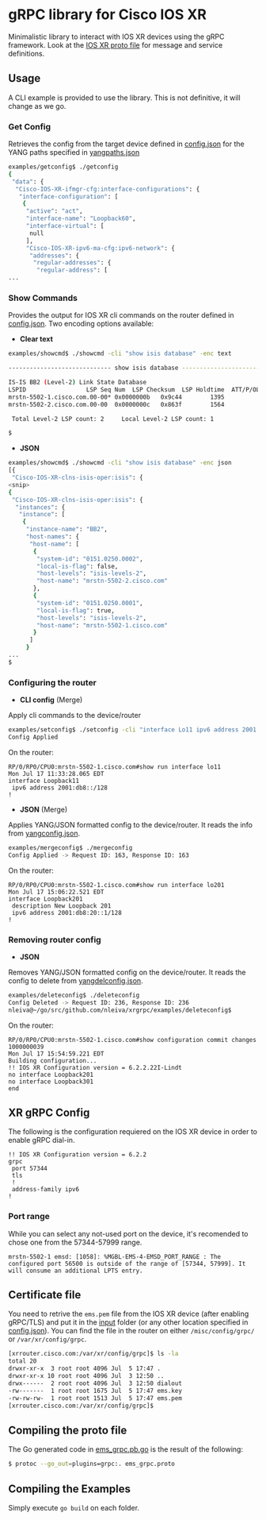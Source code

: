 # gRPC library for Cisco IOS XR

Minimalistic library to interact with IOS XR devices using the gRPC framework. Look at the [IOS XR proto file](proto/ems_grpc.proto) for message and service definitions.

## Usage

A CLI example is provided to use the library. This is not definitive, it will change as we go.

### Get Config

Retrieves the config from the target device defined in [config.json](examples/input/config.json) for the YANG paths specified in [yangpaths.json](examples/input/yangpaths.json)

```bash
examples/getconfig$ ./getconfig
{
 "data": {
  "Cisco-IOS-XR-ifmgr-cfg:interface-configurations": {
   "interface-configuration": [
    {
     "active": "act",
     "interface-name": "Loopback60",
     "interface-virtual": [
      null
     ],
     "Cisco-IOS-XR-ipv6-ma-cfg:ipv6-network": {
      "addresses": {
       "regular-addresses": {
        "regular-address": [
...
```

### Show Commands

Provides the output for IOS XR cli commands on the router defined in [config.json](examples/input/config.json). Two encoding options available:

- **Clear text**

```bash
examples/showcmd$ ./showcmd -cli "show isis database" -enc text

----------------------------- show isis database ------------------------------

IS-IS BB2 (Level-2) Link State Database
LSPID                 LSP Seq Num  LSP Checksum  LSP Holdtime  ATT/P/OL
mrstn-5502-1.cisco.com.00-00* 0x0000000b   0x9c44        1395            0/0/0
mrstn-5502-2.cisco.com.00-00  0x0000000c   0x863f        1564            0/0/0

 Total Level-2 LSP count: 2     Local Level-2 LSP count: 1

$
```

- **JSON**

```bash
examples/showcmd$ ./showcmd -cli "show isis database" -enc json
[{
 "Cisco-IOS-XR-clns-isis-oper:isis": {
<snip>
{
 "Cisco-IOS-XR-clns-isis-oper:isis": {
  "instances": {
   "instance": [
    {
     "instance-name": "BB2",
     "host-names": {
      "host-name": [
       {
        "system-id": "0151.0250.0002",
        "local-is-flag": false,
        "host-levels": "isis-levels-2",
        "host-name": "mrstn-5502-2.cisco.com"
       },
       {
        "system-id": "0151.0250.0001",
        "local-is-flag": true,
        "host-levels": "isis-levels-2",
        "host-name": "mrstn-5502-1.cisco.com"
       }
      ]
     }
...
$
```

### Configuring the router

- **CLI config** (Merge)

Apply cli commands to the device/router

```bash
examples/setconfig$ ./setconfig -cli "interface Lo11 ipv6 address 2001:db8::/128"
Config Applied
```

On the router:

```
RP/0/RP0/CPU0:mrstn-5502-1.cisco.com#show run interface lo11
Mon Jul 17 11:33:28.065 EDT
interface Loopback11
 ipv6 address 2001:db8::/128
!
```

- **JSON** (Merge)

Applies YANG/JSON formatted config to the device/router. It reads the info from [yangconfig.json](examples/input/yangconfig.json).

```bash
examples/mergeconfig$ ./mergeconfig 
Config Applied -> Request ID: 163, Response ID: 163
```

On the router:

```
RP/0/RP0/CPU0:mrstn-5502-1.cisco.com#show run interface lo201
Mon Jul 17 15:06:22.521 EDT
interface Loopback201
 description New Loopback 201
 ipv6 address 2001:db8:20::1/128
!
```

### Removing router config

- **JSON**

Removes YANG/JSON formatted config on the device/router. It reads the config to delete from [yangdelconfig.json](examples/input/yangdelconfig.json).

```bash
examples/deleteconfig$ ./deleteconfig 
Config Deleted -> Request ID: 236, Response ID: 236
nleiva@~/go/src/github.com/nleiva/xrgrpc/examples/deleteconfig$ 
```

On the router:

```
RP/0/RP0/CPU0:mrstn-5502-1.cisco.com#show configuration commit changes 1000000039
Mon Jul 17 15:54:59.221 EDT
Building configuration...
!! IOS XR Configuration version = 6.2.2.22I-Lindt
no interface Loopback201
no interface Loopback301
end
```


## XR gRPC Config

The following is the configuration requiered on the IOS XR device in order to enable gRPC dial-in.

```
!! IOS XR Configuration version = 6.2.2
grpc
 port 57344
 tls
 !
 address-family ipv6
!
```

### Port range

While you can select any not-used port on the device, it's recomended to chose one from the 57344-57999 range.

```
mrstn-5502-1 emsd: [1058]: %MGBL-EMS-4-EMSD_PORT_RANGE : The configured port 56500 is outside of the range of [57344, 57999]. It will consume an additional LPTS entry.
```

## Certificate file

You need to retrive the `ems.pem` file from the IOS XR device (after enabling gRPC/TLS) and put it in the [input](examples/input) folder (or any other location specified in [config.json](examples/input/config.json)). You can find the file in the router on either `/misc/config/grpc/` or `/var/xr/config/grpc`.

```bash
[xrrouter.cisco.com:/var/xr/config/grpc]$ ls -la
total 20
drwxr-xr-x  3 root root 4096 Jul  5 17:47 .
drwxr-xr-x 10 root root 4096 Jul  3 12:50 ..
drwx------  2 root root 4096 Jul  3 12:50 dialout
-rw-------  1 root root 1675 Jul  5 17:47 ems.key
-rw-rw-rw-  1 root root 1513 Jul  5 17:47 ems.pem
[xrrouter.cisco.com:/var/xr/config/grpc]$
```

## Compiling the proto file

The Go generated code in [ems_grpc.pb.go](proto/ems_grpc.pb.go) is the result of the following:

```bash
$ protoc --go_out=plugins=grpc:. ems_grpc.proto
```

## Compiling the Examples

Simply execute `go build` on each folder.
